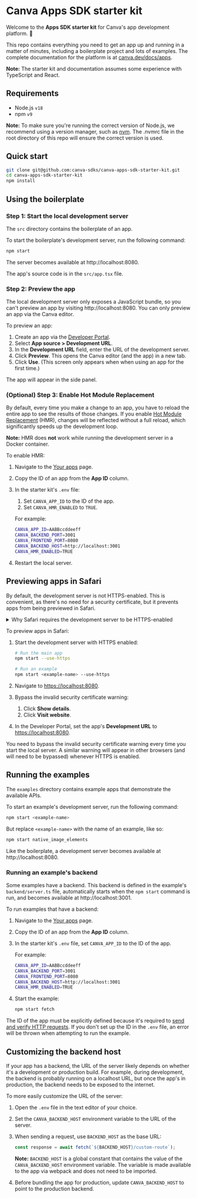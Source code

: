 # Canva Apps SDK starter kit

Welcome to the **Apps SDK starter kit** for Canva's app development platform. 🎉

This repo contains everything you need to get an app up and running in a matter of minutes, including a boilerplate project and lots of examples. The complete documentation for the platform is at [canva.dev/docs/apps](https://www.canva.dev/docs/apps/).

**Note:** The starter kit and documentation assumes some experience with TypeScript and React.

## Requirements

- Node.js `v18`
- npm `v9`

**Note:** To make sure you're running the correct version of Node.js, we recommend using a version manager, such as [nvm](https://github.com/nvm-sh/nvm#intro). The .nvmrc file in the root directory of this repo will ensure the correct version is used.

## Quick start

```bash
git clone git@github.com:canva-sdks/canva-apps-sdk-starter-kit.git
cd canva-apps-sdk-starter-kit
npm install
```

## Using the boilerplate

### Step 1: Start the local development server

The `src` directory contains the boilerplate of an app.

To start the boilerplate's development server, run the following command:

```bash
npm start
```

The server becomes available at http://localhost:8080.

The app's source code is in the `src/app.tsx` file.

### Step 2: Preview the app

The local development server only exposes a JavaScript bundle, so you can't preview an app by visiting http://localhost:8080. You can only preview an app via the Canva editor.

To preview an app:

1. Create an app via the [Developer Portal](https://www.canva.com/developers).
2. Select **App source > Development URL**.
3. In the **Development URL** field, enter the URL of the development server.
4. Click **Preview**. This opens the Canva editor (and the app) in a new tab.
5. Click **Use**. (This screen only appears when when using an app for the first time.)

The app will appear in the side panel.

### (Optional) Step 3: Enable Hot Module Replacement

By default, every time you make a change to an app, you have to reload the entire app to see the results of those changes. If you enable [Hot Module Replacement](https://webpack.js.org/concepts/hot-module-replacement/) (HMR), changes will be reflected without a full reload, which significantly speeds up the development loop.

**Note:** HMR does **not** work while running the development server in a Docker container.

To enable HMR:

1. Navigate to the [Your apps](https://www.canva.com/developers/apps) page.
2. Copy the ID of an app from the **App ID** column.
3. In the starter kit's `.env` file:

   1. Set `CANVA_APP_ID` to the ID of the app.
   2. Set `CANVA_HMR_ENABLED` to `TRUE`.

   For example:

   ```bash
   CANVA_APP_ID=AABBccddeeff
   CANVA_BACKEND_PORT=3001
   CANVA_FRONTEND_PORT=8080
   CANVA_BACKEND_HOST=http://localhost:3001
   CANVA_HMR_ENABLED=TRUE
   ```

4. Restart the local server.

## Previewing apps in Safari

By default, the development server is not HTTPS-enabled. This is convenient, as there's no need for a security certificate, but it prevents apps from being previewed in Safari.

<details>
  <summary>Why Safari requires the development server to be HTTPS-enabled</summary>

Canva itself is served via HTTPS and most browsers prevent HTTPS pages from loading scripts via non-HTTPS connections. Chrome and Firefox make exceptions for local servers, such as `localhost`, but Safari does not, so if you're using Safari, the development server must be HTTPS-enabled.

To learn more, see [Loading mixed-content resources](https://developer.mozilla.org/en-US/docs/Web/Security/Mixed_content#loading_mixed-content_resources).

</details>

To preview apps in Safari:

1. Start the development server with HTTPS enabled:

   ```bash
   # Run the main app
   npm start --use-https

   # Run an example
   npm start <example-name> --use-https
   ```

2. Navigate to <https://localhost:8080>.
3. Bypass the invalid security certificate warning:
   1. Click **Show details**.
   2. Click **Visit website**.
4. In the Developer Portal, set the app's **Development URL** to <https://localhost:8080>.

You need to bypass the invalid security certificate warning every time you start the local server. A similar warning will appear in other browsers (and will need to be bypassed) whenever HTTPS is enabled.

## Running the examples

The `examples` directory contains example apps that demonstrate the available APIs.

To start an example's development server, run the following command:

```bash
npm start <example-name>
```

But replace `<example-name>` with the name of an example, like so:

```bash
npm start native_image_elements
```

Like the boilerplate, a development server becomes available at http://localhost:8080.

### Running an example's backend

Some examples have a backend. This backend is defined in the example's `backend/server.ts` file, automatically starts when the `npm start` command is run, and becomes available at http://localhost:3001.

To run examples that have a backend:

1. Navigate to the [Your apps](https://www.canva.com/developers/apps) page.
2. Copy the ID of an app from the **App ID** column.
3. In the starter kit's `.env` file, set `CANVA_APP_ID` to the ID of the app.

   For example:

   ```bash
   CANVA_APP_ID=AABBccddeeff
   CANVA_BACKEND_PORT=3001
   CANVA_FRONTEND_PORT=8080
   CANVA_BACKEND_HOST=http://localhost:3001
   CANVA_HMR_ENABLED=TRUE
   ```

4. Start the example:

   ```bash
   npm start fetch
   ```

The ID of the app must be explicitly defined because it's required to [send and verify HTTP requests](https://www.canva.dev/docs/apps/verifying-http-requests/). If you don't set up the ID in the `.env` file, an error will be thrown when attempting to run the example.

## Customizing the backend host

If your app has a backend, the URL of the server likely depends on whether it's a development or production build. For example, during development, the backend is probably running on a localhost URL, but once the app's in production, the backend needs to be exposed to the internet.

To more easily customize the URL of the server:

1. Open the `.env` file in the text editor of your choice.
2. Set the `CANVA_BACKEND_HOST` environment variable to the URL of the server.
3. When sending a request, use `BACKEND_HOST` as the base URL:

   ```ts
   const response = await fetch(`${BACKEND_HOST}/custom-route`);
   ```

   **Note:** `BACKEND_HOST` is a global constant that contains the value of the `CANVA_BACKEND_HOST` environment variable. The variable is made available to the app via webpack and does not need to be imported.

4. Before bundling the app for production, update `CANVA_BACKEND_HOST` to point to the production backend.
